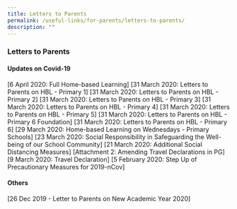 ```yaml
---
title: Letters to Parents
permalink: /useful-links/for-parents/letters-to-parents/
description: ""
---
```

### **Letters to Parents**
#### **Updates on Covid-19**
[6 April 2020: Full Home-based Learning]
[31 March 2020: Letters to Parents on HBL - Primary 1]
[31 March 2020: Letters to Parents on HBL - Primary 2]
[31 March 2020: Letters to Parents on HBL - Primary 3]
[31 March 2020: Letters to Parents on HBL - Primary 4]
[31 March 2020: Letters to Parents on HBL - Primary 5] 
[31 March 2020: Letters to Parents on HBL - Primary 6 Foundation]
[31 March 2020: Letters to Parents on HBL - Primary 6]
[29 March 2020: Home-based Learning on Wednesdays - Primary Schools]
[23 March 2020: Social Responsibility in Safeguarding the Well-being of our School Community]
[21 March 2020: Additional Social Distancing Measures]
[Attachment 2: Amending Travel Declarations in PG]
[9 March 2020: Travel Declaration]
[5 February 2020: Step Up of Precautionary Measures for 2019-nCov]

#### **Others**

[26 Dec 2019 - Letter to Parents on New Academic Year 2020]